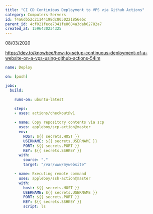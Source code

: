 ```yaml
---
title: "CI CD Continious Deployment to VPS via Github Actions"
category: Computers-Servers
id: f4a6db52c21144198dc8050221856ebc
parent_id: 4cf021fece7341fe8684a3dab62782a7
created_at: 1596430234325
---
```


08/03/2020

https://dev.to/knowbee/how-to-setup-continuous-deployment-of-a-website-on-a-vps-using-github-actions-54im


```yaml
name: Deploy

on: [push]

jobs:
  build:

    runs-on: ubuntu-latest

    steps:
    - uses: actions/checkout@v1

    - name: Copy repository contents via scp
      uses: appleboy/scp-action@master
      env:
        HOST: ${{ secrets.HOST }}
        USERNAME: ${{ secrets.USERNAME }}
        PORT: ${{ secrets.PORT }}
        KEY: ${{ secrets.SSHKEY }}
      with:
        source: "."
        target: "/var/www/mywebsite"

    - name: Executing remote command
      uses: appleboy/ssh-action@master
      with:
        host: ${{ secrets.HOST }}
        USERNAME: ${{ secrets.USERNAME }}
        PORT: ${{ secrets.PORT }}
        KEY: ${{ secrets.SSHKEY }}
        script: ls
```
    
